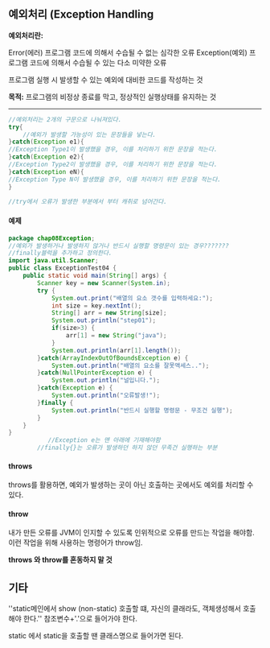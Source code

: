 ## 예외처리 (Exception Handling

**예외처리란:**

Error(에러) 프로그램 코드에 의해서 수습될 수 없는 심각한 오류
Exception(예외) 프로그램 코드에 의해서 수습될 수 있는 다소 미약한 오류

프로그램 실행 시 발생할 수 있는 예외에 대비한 코드를 작성하는 것

**목적:** 프로그램의 비정상 종료를 막고, 정상적인 실행상태를 유지하는 것

---

``` java
//예외처리는 2개의 구문으로 나눠져있다.
try{
	//예외가 발생할 가능성이 있는 문장들을 넣는다.
}catch(Exception e1){
//Exception Type1이 발생했을 경우, 이를 처리하기 위한 문장을 적는다.
}catch(Exception e2){
//Exception Type2이 발생했을 경우, 이를 처리하기 위한 문장을 적는다.
}catch(Exception eN){
//Exception Type N이 발생했을 경우, 이를 처리하기 위한 문장을 적는다.
}

//try에서 오류가 발생한 부분에서 부터 캐취로 넘어간다.
```

#### 예제

```java
package chap08Exception;
//예외가 발생하거나 발생하지 않거나 반드시 실행할 명령문이 있는 경우???????
//finally블럭을 추가하고 정의한다.
import java.util.Scanner;
public class ExceptionTest04 {
	public static void main(String[] args) {
		Scanner key = new Scanner(System.in);
		try {
			System.out.print("배열의 요소 갯수를 입력하세요:");
			int size = key.nextInt();
			String[] arr = new String[size];
			System.out.println("step01");
			if(size>3) {
				arr[1] = new String("java");
			}
			System.out.println(arr[1].length());
		}catch(ArrayIndexOutOfBoundsException e) {
			System.out.println("배열의 요소를 잘못액세스..");
		}catch(NullPointerException e) {
			System.out.println("널입니다.");
		}catch(Exception e) {
			System.out.println("오류발생!");
		}finally {
			System.out.println("반드시 실행할 명령문 - 무조건 실행");
		}
	}
}
           //Exception e는 맨 아래에 기재해야함
		//finally{}는 오류가 발생하던 하지 않던 무족건 실행하는 부분
```

#### throws

throws를 활용하면, 예외가 발생하는 곳이 아닌 호출하는 곳에서도 예외를 처리할 수 있다.

#### throw

내가 만든 오류를 JVM이 인지할 수 있도록 인위적으로 오류를 만드는 작업을 해야함. 이런 작업을 위해 사용하는 명령어가 throw임.

**throws 와 throw를 혼동하지 말 것**

## 기타

''static메인에서 show (non-static) 호출할 떄, 자신의 클래라도, 객체생성해서 호출해야 한다.'' 참조변수+'.'으로 들어가야 한다.

static 에서 static을 호출할 땐 클래스명으로 들어가면 된다. 